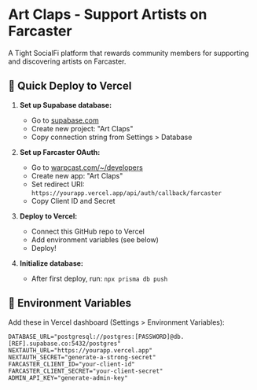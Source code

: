 # Art Claps - Support Artists on Farcaster

A Tight SocialFi platform that rewards community members for supporting and discovering artists on Farcaster.

## 🚀 Quick Deploy to Vercel

1. **Set up Supabase database:**
   - Go to [supabase.com](https://supabase.com)
   - Create new project: "Art Claps"
   - Copy connection string from Settings > Database

2. **Set up Farcaster OAuth:**
   - Go to [warpcast.com/~/developers](https://warpcast.com/~/developers)
   - Create new app: "Art Claps"
   - Set redirect URI: `https://yourapp.vercel.app/api/auth/callback/farcaster`
   - Copy Client ID and Secret

3. **Deploy to Vercel:**
   - Connect this GitHub repo to Vercel
   - Add environment variables (see below)
   - Deploy!

4. **Initialize database:**
   - After first deploy, run: `npx prisma db push`

## 🔧 Environment Variables

Add these in Vercel dashboard (Settings > Environment Variables):

```env
DATABASE_URL="postgresql://postgres:[PASSWORD]@db.[REF].supabase.co:5432/postgres"
NEXTAUTH_URL="https://yourapp.vercel.app"
NEXTAUTH_SECRET="generate-a-strong-secret"
FARCASTER_CLIENT_ID="your-client-id"
FARCASTER_CLIENT_SECRET="your-client-secret"
ADMIN_API_KEY="generate-admin-key"
